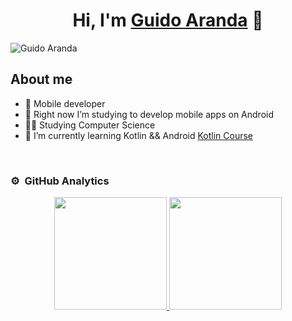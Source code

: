 <div align="center">
<h1 align="center">Hi, I'm <a href="https://www.linkedin.com/in/guido-aranda-590212229/">Guido Aranda</a> 👋</h1>
</div>

![Guido Aranda](https://github.com/GuidiUZ/GuidiUZ/assets/83031656/ca088377-2e70-47d9-b6e7-fafb455f0876)


## About me

- 📲 Mobile developer
- 👾 Right now I’m studying to develop mobile apps on Android 
- 👨‍🎓 Studying Computer Science
- 🌱 I’m currently learning Kotlin && Android <a href="https://cursokotlin.com/">Kotlin Course</a>

<br>

### ⚙️ &nbsp;GitHub Analytics

<p align="center">
<a href="https://github.com/GuidiUZ">
  <img height="180em" src="https://github-readme-stats-eight-theta.vercel.app/api?username=GuidiUZ&show_icons=true&theme=algolia&include_all_commits=true&count_private=true"/>
  <img height="180em" src="https://github-readme-stats-eight-theta.vercel.app/api/top-langs/?username=GuidiUZ&layout=compact&langs_count=8&theme=algolia"/>
</a>
</p>
